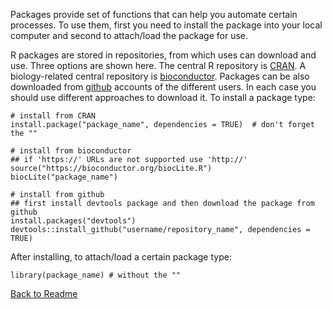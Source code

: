 
Packages provide set of functions that can help you automate certain processes. To use them, first you need to install the package into your local computer and second to attach/load the package for use.

R packages are stored in repositories, from which uses can download and use. Three options are shown here. The central R repository is [CRAN](https://cran.r-project.org/). A biology-related central repository is [bioconductor](http://www.bioconductor.org). Packages can be also downloaded from [github](http://www.github.com) accounts of the different users. In each case you should use different approaches to download it. To install a package type: 
```
# install from CRAN
install.package("package_name", dependencies = TRUE)  # don't forget the ""

# install from bioconductor
## if 'https://' URLs are not supported use 'http://'
source("https://bioconductor.org/biocLite.R")
biocLite("package_name")  

# install from github
## first install devtools package and then download the package from github
install.packages("devtools")
devtools::install_github("username/repository_name", dependencies = TRUE)
```

After installing, to attach/load a certain package type:
```
library(package_name) # without the ""
```

[Back to Readme](https://github.com/tkostas/R-resources)